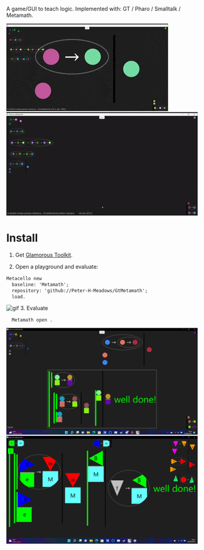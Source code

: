 A game/GUI to teach logic.
Implemented with: GT / Pharo / Smalltalk / Metamath.

![gif](images/1.gif.gif)
![gif](images/2.gif)

# Install
1. Get [Glamorous Toolkit](https://gtoolkit.com/).

2. Open a playground and evaluate:
```Smalltalk
Metacello new 
  baseline: 'Metamath'; 
  repository: 'github://Peter-H-Meadows/GtMetamath';
  load.
```
![gif](images/install.png)
3. Evaluate
```Smalltalk
  Metamath open .
```
![s](images/screen.png)
![s2](images/screen2.png)
